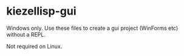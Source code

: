 # kiezellisp-gui

Windows only. Use these files to create a gui project
(WinForms etc) without a REPL.

Not required on Linux.